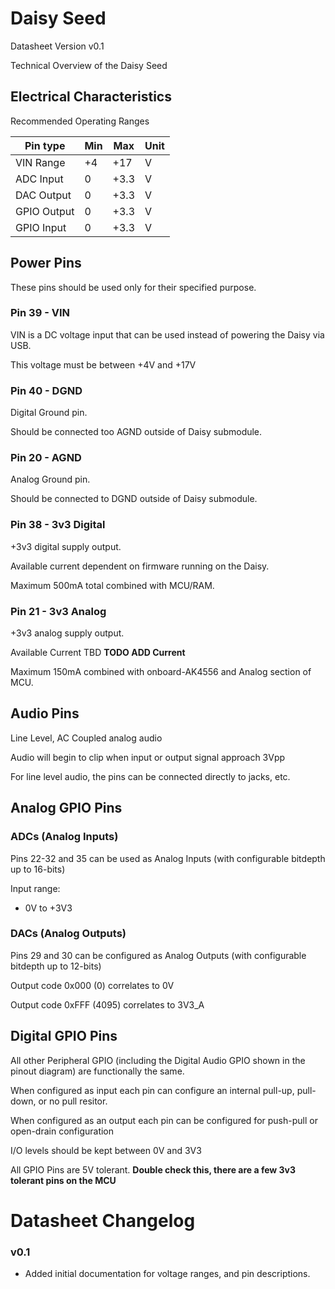 # Daisy Seed

Datasheet Version v0.1

Technical Overview of the Daisy Seed

## Electrical Characteristics

Recommended Operating Ranges

| Pin type    | Min | Max | Unit |
| --------    | --- | --- | ---- |
| VIN Range   | +4  | +17 | V    |
| ADC Input   | 0   | +3.3 | V   |
| DAC Output  | 0   | +3.3 | V   |
| GPIO Output | 0   | +3.3 | V   |
| GPIO Input  | 0   | +3.3 | V   |

## Power Pins

These pins should be used only for their specified purpose. 

### Pin 39 - VIN

VIN is a DC voltage input that can be used instead of powering the Daisy via USB.

This voltage must be between +4V and +17V

### Pin 40 - DGND

Digital Ground pin. 

Should be connected too AGND outside of Daisy submodule.

### Pin 20 - AGND

Analog Ground pin.

Should be connected to DGND outside of Daisy submodule.

### Pin 38 - 3v3 Digital

+3v3 digital supply output.

Available current dependent on firmware running on the Daisy. 

Maximum 500mA total combined with MCU/RAM.

### Pin 21 - 3v3 Analog

+3v3 analog supply output.

Available Current TBD **TODO ADD Current**

Maximum 150mA combined with onboard-AK4556 and Analog section of MCU.

## Audio Pins

Line Level, AC Coupled analog audio

Audio will begin to clip when input or output signal approach 3Vpp

For line level audio, the pins can be connected directly to jacks, etc.

## Analog GPIO Pins

### ADCs (Analog Inputs)

Pins 22-32 and 35 can be used as Analog Inputs (with configurable bitdepth up to 16-bits)

Input range:

- 0V to +3V3

### DACs (Analog Outputs)

Pins 29 and 30 can be configured as Analog Outputs (with configurable bitdepth up to 12-bits)

Output code 0x000 (0) correlates to 0V

Output code 0xFFF (4095) correlates to 3V3_A

## Digital GPIO Pins

All other Peripheral GPIO (including the Digital Audio GPIO shown in the pinout diagram) are functionally the same.

When configured as input each pin can configure an internal pull-up, pull-down, or no pull resitor.

When configured as an output each pin can be configured for push-pull or open-drain configuration

I/O levels should be kept between 0V and 3V3

All GPIO Pins are 5V tolerant. **Double check this, there are a few 3v3 tolerant pins on the MCU**

# Datasheet Changelog

### v0.1

- Added initial documentation for voltage ranges, and pin descriptions.
